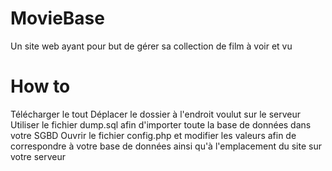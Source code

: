 # MovieBase
Un site web ayant pour but de gérer sa collection de film à voir et vu

# How to
Télécharger le tout
Déplacer le dossier à l'endroit voulut sur le serveur
Utiliser le fichier dump.sql afin d'importer toute la base de données dans votre SGBD
Ouvrir le fichier config.php et modifier les valeurs afin de correspondre à votre base de données ainsi qu'à l'emplacement du site sur votre serveur
